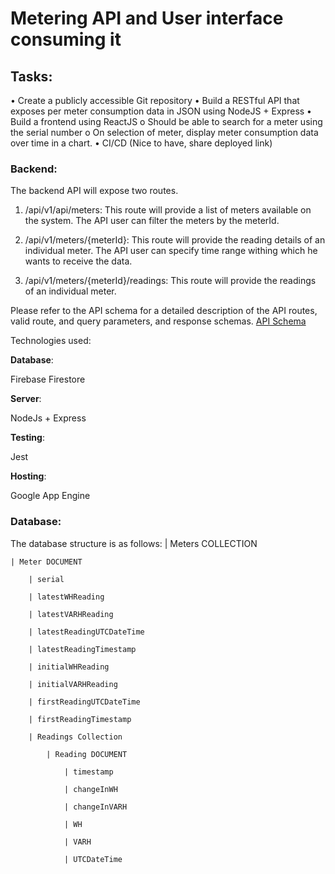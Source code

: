# Metering API and User interface consuming it

## Tasks:

• Create a publicly accessible Git repository
• Build a RESTful API that exposes per meter consumption data in JSON using NodeJS + Express
• Build a frontend using ReactJS
    o Should be able to search for a meter using the serial number
    o On selection of meter, display meter consumption data over time in a chart.
• CI/CD (Nice to have, share deployed link)


### Backend:

The backend API will expose two routes. 

1. /api/v1/api/meters:
This route will provide a list of meters available on the system. The API user can filter the meters by the meterId.

2. /api/v1/meters/{meterId}:
This route will provide the reading details of an individual meter. The API user can specify time range withing which he wants to receive the data. 

3. /api/v1/meters/{meterId}/readings:
This route will provide the readings of an individual meter. 

Please refer to the API schema for a detailed description of the API routes, valid route, and query parameters, and response schemas. [API Schema](./schema/schema.yaml)

Technologies used:

**Database**:

Firebase Firestore

**Server**:

NodeJs + Express


**Testing**:

Jest

**Hosting**:

Google App Engine

### Database:
The database structure is as follows:
| Meters COLLECTION

    | Meter DOCUMENT

        | serial

        | latestWHReading

        | latestVARHReading

        | latestReadingUTCDateTime

        | latestReadingTimestamp

        | initialWHReading

        | initialVARHReading

        | firstReadingUTCDateTime

        | firstReadingTimestamp

        | Readings Collection

            | Reading DOCUMENT

                | timestamp

                | changeInWH

                | changeInVARH

                | WH

                | VARH
                
                | UTCDateTime

